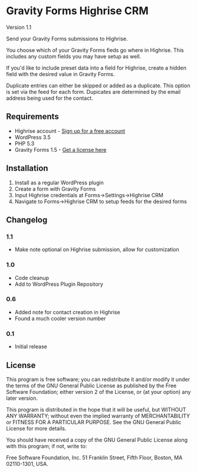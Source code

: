 Gravity Forms Highrise CRM
==========================

Version 1.1

Send your Gravity Forms submissions to Highrise. 

You choose which of your Gravity Forms fieds go where in Highrise. This includes any custom fields you may have setup as well. 

If you'd like to include preset data into a field for Highrise, create a hidden field with the desired value in Gravity Forms.

Duplicate entries can either be skipped or added as a duplicate. This option is set via the feed for each form. Dupicates are determined by the email address being used for the contact.

## Requirements
* Highrise account - [Sign up for a free account](https://signup.37signals.com/highrise/Free/signup/new)
* WordPress 3.5
* PHP 5.3
* Gravity Forms 1.5 - [Get a license here](http://benjaminhays.com/gravityforms)

## Installation
1. Install as a regular WordPress plugin
3. Create a form with Gravity Forms
4. Input Highrise credentials at Forms->Settings->Highrise CRM
5. Navigate to Forms->Highrise CRM to setup feeds for the desired forms

## Changelog

### 1.1
* Make note optional on Highrise submission, allow for customization

### 1.0 
* Code cleanup
* Add to WordPress Plugin Repository

### 0.6
* Added note for contact creation in Highrise
* Found a much cooler version number

### 0.1 
* Initial release

## License
This program is free software; you can redistribute it and/or modify it under the terms of the GNU General Public License as published by the Free Software Foundation; either version 2 of the License, or (at your option) any later version.

This program is distributed in the hope that it will be useful, but WITHOUT ANY WARRANTY; without even the implied warranty of MERCHANTABILITY or FITNESS FOR A PARTICULAR PURPOSE. See the GNU General Public License for more details.

You should have received a copy of the GNU General Public License along with this program; if not, write to:

Free Software Foundation, Inc. 51 Franklin Street, Fifth Floor, Boston, MA 02110-1301, USA.